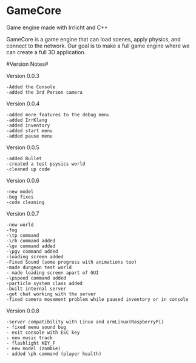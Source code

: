 # GameCore
Game engine made with Irrlicht and C++

GameCore is a game engine that can load scenes, apply physics, and connect to the network.
Our goal is to make a full game engine where we can create a full 3D application. 


#Version Notes#

Version 0.0.3

	-Added the Console 
	-added the 3rd Person camera


Version 0.0.4

	-added more features to the debug menu
	-added IrrKlang
	-added inventory
	-added start menu
	-added pause menu


Version 0.0.5

	-added Bullet 
	-created a test psysics world
	-cleaned up code

Version 0.0.6

	-new model
	-bug fixes
	-code cleaning

	
Version 0.0.7

	-new world
	-fog
	-\tp command
	-\rb command added
	-\gv command added
	-\pgv command added
	-loading screen added
	-Fixed Sound (some progress with animations too)
	-made dungeon test world 
	- made loading screen apart of GUI
	-\pspeed command added
	-particle system class added
	-built internal server
	-got chat working with the server
	-fixed camera movement problem while paused inventory or in console
	
Version 0.0.8

	-server compatibility with Linux and armLinux(RaspberryPi)
    - fixed menu sound bug
	- exit console with ESC key
	- new music track
	- flashlight KEY_F
	- new model (zombie)
	- added \ph command (player health)
	
